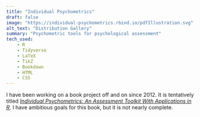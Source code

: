 ```yaml
---
title: "Individual Psychometrics"
draft: false
image: "https://individual-psychometrics.rbind.io/pdfIllustration.svg"
alt_text: "Distribution Gallery"
summary: "Psychometric tools for psychological assessment"
tech_used:
    - R
    - Tidyverse
    - LaTeX
    - TikZ
    - Bookdown
    - HTML
    - CSS
---
```

 	

 	
I have been working on a book project off and on since 2012. It is tentatively titled [*Individual Psychometrics: An Assessment Toolkit With Applications in R*](https://individual-psychometrics.rbind.io/). I have ambitious goals for this book, but it is not nearly complete. 

